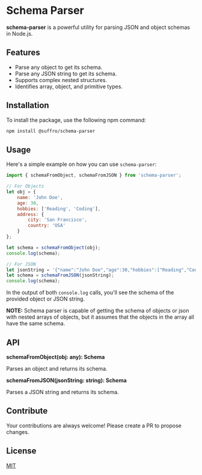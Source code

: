 # Schema Parser

**schema-parser** is a powerful utility for parsing JSON and object schemas in Node.js.

## Features

- Parse any object to get its schema.
- Parse any JSON string to get its schema.
- Supports complex nested structures.
- Identifies array, object, and primitive types.

## Installation

To install the package, use the following npm command:

```sh
npm install @suffro/schema-parser
```

## Usage

Here's a simple example on how you can use `schema-parser`:

```javascript
import { schemaFromObject, schemaFromJSON } from 'schema-parser';

// For Objects
let obj = {
    name: 'John Doe',
    age: 30,
    hobbies: ['Reading', 'Coding'],
    address: {
        city: 'San Francisco',
        country: 'USA'
    }
};

let schema = schemaFromObject(obj);
console.log(schema);

// For JSON
let jsonString = '{"name":"John Doe","age":30,"hobbies":["Reading","Coding"],"address":{"city":"San Francisco","country":"USA"}}';
let schema = schemaFromJSON(jsonString);
console.log(schema);
```

In the output of both `console.log` calls, you'll see the schema of the provided object or JSON string.

**NOTE:** Schema parser is capable of getting the schema of objects or json with nested arrays of objects, but it assumes that the objects in the array all have the same schema.

## API

**schemaFromObject(obj: any): Schema**

Parses an object and returns its schema.

**schemaFromJSON(jsonString: string): Schema**

Parses a JSON string and returns its schema.

## Contribute

Your contributions are always welcome! Please create a PR to propose changes.

## License

[MIT](http://opensource.org/licenses/MIT)
